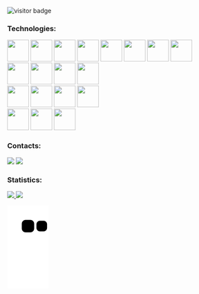 ![visitor badge](https://visitor-badge.glitch.me/badge?page_id=marcusvoltolim.visitor-badge&left_color=red&right_color=green) 

### Technologies:
<div>
  <img src="https://cdn.jsdelivr.net/gh/devicons/devicon/icons/groovy/groovy-original.svg" width="50" height="50"/> 
  <img src="https://cdn.jsdelivr.net/gh/devicons/devicon/icons/java/java-original-wordmark.svg" width="50" height="50"/> 
  <img src="https://cdn.jsdelivr.net/gh/devicons/devicon/icons/spring/spring-original-wordmark.svg" width="50" height="50"/>
  <img src="https://cdn.jsdelivr.net/gh/devicons/devicon/icons/grails/grails-plain.svg" width="50" height="50"/>        
  <img src="https://cdn.jsdelivr.net/gh/devicons/devicon/icons/amazonwebservices/amazonwebservices-plain-wordmark.svg" width="50" height="50"/>
  <img src="https://cdn.jsdelivr.net/gh/devicons/devicon/icons/terraform/terraform-original-wordmark.svg" width="50" height="50"/>
  <img src="https://cdn.jsdelivr.net/gh/devicons/devicon/icons/gradle/gradle-plain-wordmark.svg" width="50" height="50"/>
  <img src="https://cdn.jsdelivr.net/gh/devicons/devicon/icons/intellij/intellij-original-wordmark.svg" width="50" height="50"/>     
</div>

<div>  
  <img src="https://cdn.jsdelivr.net/gh/devicons/devicon/icons/postgresql/postgresql-plain-wordmark.svg" width="50" height="50"/>
  <img src="https://cdn.jsdelivr.net/gh/devicons/devicon/icons/mysql/mysql-original.svg" width="50" height="50"/>
  <img src="https://cdn.jsdelivr.net/gh/devicons/devicon/icons/oracle/oracle-original.svg" width="50" height="50"/>
  <img src="https://cdn.jsdelivr.net/gh/devicons/devicon/icons/microsoftsqlserver/microsoftsqlserver-plain-wordmark.svg" width="50" height="50"/>
</div>

<div>
  <img src="https://cdn.jsdelivr.net/gh/devicons/devicon/icons/git/git-plain-wordmark.svg" width="50" height="50"/>
  <img src="https://cdn.jsdelivr.net/gh/devicons/devicon/icons/github/github-original-wordmark.svg" width="50" height="50"/>
  <img src="https://cdn.jsdelivr.net/gh/devicons/devicon/icons/gitlab/gitlab-original-wordmark.svg" width="50" height="50"/>
  <img src="https://cdn.jsdelivr.net/gh/devicons/devicon/icons/jira/jira-original-wordmark.svg" width="50" height="50"/> 
</div>

<div>
  <img src="https://cdn.jsdelivr.net/gh/devicons/devicon/icons/jenkins/jenkins-original.svg" width="50" height="50"/> 
  <img src="https://cdn.jsdelivr.net/gh/devicons/devicon/icons/docker/docker-original-wordmark.svg" width="50" height="50"/>        
  <img src="https://cdn.jsdelivr.net/gh/devicons/devicon/icons/kubernetes/kubernetes-plain-wordmark.svg" width="50" height="50"/>      
</div>

### Contacts:
<div>
<a href = "mailto:marcus.voltolim@gmail.com" target="_blank"><img src="https://img.shields.io/badge/Gmail-D14836?style=for-the-badge&logo=gmail&logoColor=white"></a>
<a href="https://www.linkedin.com/in/marcusvoltolim" target="_blank"><img src="https://img.shields.io/badge/-LinkedIn-%230077B5?style=for-the-badge&logo=linkedin&logoColor=white"></a>   
</div>

### Statistics: 
<div>
<a href="https://github.com/marcusvoltolim">
<img src="https://github-readme-stats.vercel.app/api/top-langs/?username=marcusvoltolim&layout=compact&langs_count=7&theme=dracula"/>
<img src="https://github-readme-stats.vercel.app/api?username=marcusvoltolim&show_icons=true&theme=dracula&include_all_commits=true&count_private=true"/>
</div>
  
![Snake animation](https://github.com/marcusvoltolim/marcusvoltolim/blob/output/github-contribution-grid-snake.svg)
